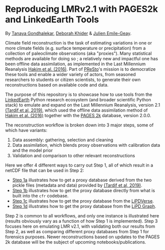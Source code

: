 # Reproducing LMRv2.1 with PAGES2k and LinkedEarth Tools

By [Tanaya Gondhalekar](https://orcid.org/0009-0004-2440-3266), [Deborah Khider](https://orcid.org/0000-0001-7501-8430) & [Julien Emile-Geay](https://orcid.org/0000-0001-5920-4751). 

Climate field reconstruction is the task of estimating variations in one or more climate fields (e.g. surface temperature or precipitation) from a collection of paleoclimate observations (aka "proxies"). Many statistical methods are available for doing so ; a relatively new and impactful one has been offline data assimilation, as implemented in the Last Millennium Reanalysis [Hakim et al. (2016)](http://dx.doi.org/10.1002/2016JD024751). Part of [PReSto](https://paleopresto.com)'s mission is to democratize these tools and enable a wider variety of actors, from seasoned researchers to students or citizen scientists, to generate their own reconstructions based on available code and data.  

The purpose of this repository is to showcase how to use tools from the [LinkedEarth](http://linked.earth) Python research ecosystem (and broader scientific Python stack) to emulate and expand on the Last Millennium Reanalysis, version 2.1 [(Tardif et al, 2019)](https://doi.org/10.5194/cp-15-1251-2019), which used the offline data assimilation method of [Hakim et al. (2016)](http://dx.doi.org/10.1002/2016JD024751) together with the [PAGES 2k](http://dx.doi.org/10.1038/sdata.2017.88) database, version 2.0.0. 

The reconstruction workflow is broken down into 3 major steps, some of which have variants:
1. Data assembly: gathering, selection and cleaning
2. Data assimilation, which blends proxy observations with calibration data and the model prior
3. Validation and comparison to other relevant reconstructions

Here we offer 4 different ways to carry out Step 1, all of which result in a netCDF file that can be used in Step 2:

- [Step 1a](./C01_a_db_assembly_Tardif2019_pickle.html) illustrates how to get a proxy database derived from the two pickle files (metadata and data) provided by [(Tardif et al, 2019)](https://doi.org/10.5194/cp-15-1251-2019).
- [Step 1b](./C01_b_db_assembly_cfr_PAGES2k.html) illustrates how to get the proxy database directly from what is built into the `cfr` codebase. 
- [Step 1c](./C01_c_db_assembly_LiPDVerse.html) illustrates how to get the proxy database from the [LiPDVerse](https://lipdverse.org). 
- [Step 1d](./C01_d_db_assembly_LiPDGraph.html) illustrates how to get the proxy database from the [LiPD Graph](http://linkedearth.graphdb.mint.isi.edu).

Step 2 is common to all workflows, and only one instance is illustrated here (results obviously vary as a function of how Step 1 is implemented). Step 3 focuses here on emulating LMR v2.1, with validating both our results from Step 2, as well as comparing different proxy databases from Step 1 for forensics purposes. Newer reconstructions based on updates to the PAGES 2k database will be the subject of upcoming notebooks/publications.
